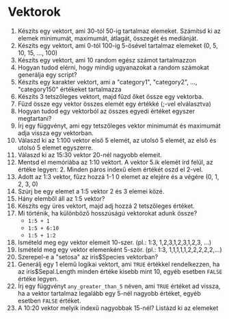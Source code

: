 # Vektorok
1. Készíts egy vektort, ami 30-tól 50-ig tartalmaz elemeket. Számítsd ki az elemek minimumát, maximumát, átlagát, összegét és mediánját.
2. Készíts egy vektort, ami 0-tól 100-ig 5-ösével tartalmaz elemeket (0, 5, 10, 15, ..., 100)
3. Készíts egy vektort, ami 10 random egész számot tartalmazzon
4. Hogyan tudod elérni, hogy mindig ugyanazokat a random számokat generálja egy script?
5. Készíts egy karakter vektort, ami a "category1", "category2", ..., "category150" értékeket tartalmazza
6. Készíts 3 tetszőleges vektort, majd fűzd őket össze egy vektorba.
7. Fűzd össze egy vektor összes elemét egy értékké (;-vel elválasztva)
8. Hogyan tudod egy vektorból az összes egyedi értéket egyszer megtartani?
9. Írj egy függvényt, ami egy tetszőleges vektor minimumát és maximumát adja vissza egy vektorban.
10. Válaszd ki az 1:100 vektor első 5 elemét, az utolsó 5 elemét, az első és utolsó 5 elemet egyszerre.
11. Válaszd ki az 15:30 vektor 20-nél nagyobb elemeit.
12. Mentsd el memóriába az 1:10 vektort. A vektor 5.ik elemét írd felül, az értéke legyen: 2. Minden páros indexű elem értékét oszd el 2-vel.
13. Adott az 1:3 vektor, fűzz hozzá 1-1 0 elemet az elejére és a végére (0, 1, 2, 3, 0)
14. Szúrj be egy elemet a 1:5 vektor 2 és 3 elemei közé.
15. Hány elemből áll az 1:5 vektor?
16. Készíts egy üres vektort, majd adj hozzá 2 tetszőleges értéket.
17. Mi történik, ha különböző hosszúságú vektorokat adunk össze?
    - `1:5 + 1`
    - `1:5 + 6:10`
    - `1:5 + 1:2`
18. Ismételd meg egy vektor elemeit 10-szer. (pl.: 1:3, 1,2,3,1,2,3,1,2,3, ...)
19. Ismételd meg egy vektor elemenként 5-ször. (pl.: 1:3, 1,1,1,1,1,2,2,2,2,2,...)
20. Szerepel-e a "setosa" az iris$Species vektorban?
21. Generálj egy 1 elemű logikai vektort, ami `TRUE` értékkel rendelkezzen, ha az iris$Sepal.Length minden értéke kisebb mint 10, 
egyéb esetben `FALSE` értéke legyen.
22. Írj egy függvényt `any_greater_than_5` néven, ami `TRUE` értéket ad vissza, ha a vektor tartalmaz legalább egy 5-nél nagyobb értéket, 
egyéb esetben `FALSE` értéket.
23. A 10:20 vektor melyik indexű nagyobbak 15-nél? Listázd ki az elemeket
